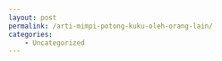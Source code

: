 ```yaml
---
layout: post
permalink: /arti-mimpi-potong-kuku-oleh-orang-lain/
categories:
    - Uncategorized
---
```



